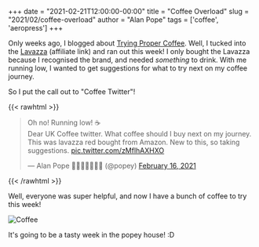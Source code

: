 +++
date = "2021-02-21T12:00:00-00:00"
title = "Coffee Overload"
slug = "2021/02/coffee-overload"
author = "Alan Pope"
tags = ['coffee', 'aeropress']
+++

Only weeks ago, I blogged about [Trying Proper Coffee](/blog/2021/02/trying-proper-coffee/). Well, I tucked into the [Lavazza](https://geni.us/15brRH9) (affiliate link) and ran out this week! I only bought the Lavazza because I recognised the brand, and needed *something* to drink. With me running low, I wanted to get suggestions for what to try next on my coffee journey.

So I put the call out to "Coffee Twitter"!

{{< rawhtml >}}
<blockquote class="twitter-tweet"><p lang="en" dir="ltr">Oh no! Running low! ☕<br>Dear UK Coffee twitter. What coffee should I buy next on my journey. This was lavazza red bought from Amazon. New to this, so taking suggestions. <a href="https://t.co/zMflhAXHXO">pic.twitter.com/zMflhAXHXO</a></p>&mdash; Alan Pope 🍺🐧🐱🇬🇧🇪🇺 (@popey) <a href="https://twitter.com/popey/status/1361664929347100672?ref_src=twsrc%5Etfw">February 16, 2021</a></blockquote> <script async src="https://platform.twitter.com/widgets.js" charset="utf-8"></script>
{{< /rawhtml >}}

Well, everyone was super helpful, and now I have a bunch of coffee to try this week!

![Coffee](/blog/images/2021-02-21/coffee.jpg)

It's going to be a tasty week in the popey house! :D